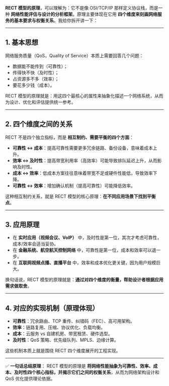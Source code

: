 **RECT 模型的原理**，可以理解为：它不是像 OSI/TCP/IP 那样定义协议栈，而是一种 **网络性能评估与设计的分析框架**。原理主要体现在它用 **四个维度来刻画网络服务的基本要求与权衡关系**。我给你拆开讲一下：

---

## 1. 基本思想

网络服务质量（QoS，Quality of Service）本质上需要回答几个问题：

* 数据能不能传到（可靠性）；
* 传得快不快（及时性）；
* 占资源多不多（效率）；
* 要花多少钱（成本）。

RECT 模型的原理就是：用这四个最核心的属性来抽象化描述一个网络系统，从而为设计、优化和评估提供统一参考。

---

## 2. 四个维度之间的关系

RECT 不是四个独立指标，而是 **相互制约、需要平衡的四个方面**：

* **可靠性 ↔ 成本**：提高可靠性需要更多冗余链路、备份设备，意味着成本上升。
* **效率 ↔ 及时性**：提高带宽利用率（高效率）可能导致排队延迟上升，从而影响及时性。
* **成本 ↔ 效率**：低成本方案往往意味着带宽不足或硬件性能低，导致效率下降。
* **可靠性 ↔ 效率**：增加确认机制（提高可靠性）可能降低效率。

这种相互制约关系，就是 RECT 模型的核心原理：**在不同应用场景下找到平衡点**。

---

## 3. 应用原理

* 在 **实时应用（视频会议、VoIP）** 中，及时性是第一位，其次才考虑可靠性，成本/效率会适当妥协。
* 在 **金融系统、航空航天控制网络** 中，可靠性是第一位，成本和效率可以退一步。
* 在 **互联网视频点播、直播平台** 中，效率和成本优化更关键，因为用户规模巨大。

换句话说，RECT 模型的原理就是：**通过对四个维度的衡量，帮助设计者根据应用需求做取舍**。

---

## 4. 对应的实现机制（原理体现）

* **可靠性**：冗余路由、TCP 重传、纠错码（FEC）、高可用架构。
* **效率**：链路复用、压缩、协议优化、负载均衡。
* **成本**：云服务 vs 自建机房、带宽租赁、硬件选型。
* **及时性**：QoS 策略、优先级队列、MPLS、边缘计算。

这些机制本质上就是围绕 RECT 四个维度展开的工程实现。

---

✅ **一句话总结原理**：
RECT 模型的原理是 **将网络性能抽象为可靠性、效率、成本、及时性四个核心指标，并揭示它们之间的权衡关系**，从而为网络架构设计和 QoS 优化提供理论依据。
